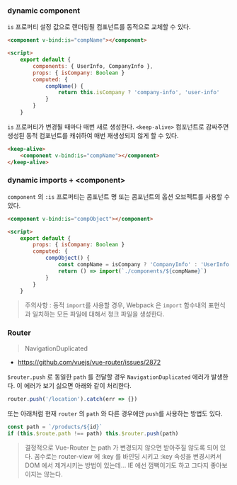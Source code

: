 

### dynamic component

```is``` 프로퍼티 설정 값으로 랜더링될 컴포넌트를 동적으로 교체할 수 있다.

```html
<component v-bind:is="compName"></component>

<script>
    export default {
        components: { UserInfo, CompanyInfo },
        props: { isCompany: Boolean }
        computed: {
            compName() {
                return this.isCompany ? 'company-info', 'user-info'
            }
        }
    }
```

```is``` 프로퍼티가 변경될 때마다 매번 새로 생성한다. ```<keep-alive>``` 컴포넌트로 감싸주면 생성된 동적 컴포넌트를 캐쉬하여 매번 재생성되지 않게 할 수 있다.

```html
<keep-alive>
    <component v-bind:is="compName"></component>
</keep-alive>
```

### dynamic imports + &lt;component> 

`component` 의 `:is` 프로퍼티는 콤포넌트 명 또는 콤포넌트의 옵션 오브젝트를 사용할 수 있다. 

```html
<component v-bind:is="compObject"></component>

<script>
    export default {
        props: { isCompany: Boolean }
        computed: {
            compObject() {
                const compName = isCompany ? 'CompanyInfo' : 'UserInfo'
                return () => import(`./components/${compName}`)
            }
        }
    }
```
> 주의사항 : 동적 `import`를 사용할 경우, Webpack 은 `import` 함수내의 표현식과 일치하는 모든 파일에 대해서 청크 파일을 생성한다.

### Router

> NavigationDuplicated

* https://github.com/vuejs/vue-router/issues/2872

`$router.push` 로 동일한 `path` 를 전달할 경우 `NavigationDuplicated` 에러가 발생한다. 이 에러가 보기 싫으면 아래와 같이 처리한다.

```javascript
router.push('/location').catch(err => {})
```

또는 아래처럼 현재 `router` 의 `path` 와 다른 경우에만 `push`를 사용하는 방법도 있다.

```javascript
const path = `/products/${id}`
if (this.$route.path !== path) this.$router.push(path)
```
    
> 결정적으로 Vue-Router 는 path 가 변경되지 않으면 받아주질 않도록 되어 있다. 꼼수로는 router-view 에 :key 를 바인딩 시키고 :key 속성을 변경시켜서 DOM 에서 제거시키는 방법이 있는데... IE 에선 껌뻑이기도 하고 그다지 좋아보이지는 않는다.

